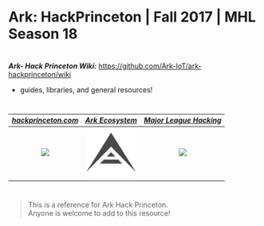 # Ark: HackPrinceton | Fall 2017 | MHL Season 18  

#  

***Ark- Hack Princeton Wiki:***  https://github.com/Ark-IoT/ark-hackprinceton/wiki
* guides, libraries, and general resources!  

#

| [***hackprinceton.com***](https://hackprinceton.com/) | [***Ark Ecosystem***](https://ark.io/) | [***Major League Hacking***](https://mlh.io/) | 
| :---: | :---: | :---: |
|  <img src="https://hackprinceton.com/img/logo.svg" width="50"> | <img src="https://github.com/Jarunik/ark-media/blob/master/logo/ark-logo-flat-black-512.png" width="100"> | <img src="https://hackprinceton.com/img/mlh-trust-badge.svg" width="50"> |

#

> This is a reference for Ark Hack Princeton.  
> Anyone is welcome to add to this resource!  
